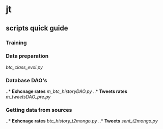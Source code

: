 # jt
## scripts quick guide

### Training


### Data preparation
*btc_class_evol.py*

### Database DAO's
..* **Exhcnage rates**
*m_btc_historyDAO.py*
..* **Tweets rates**
*m_tweetsDAO_pre.py*

### Getting data from sources
..* **Exhcnage rates**
*btc_history_t2mongo.py*
..* **Tweets**
*sent_t2mongo.py*

